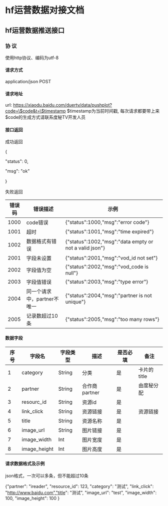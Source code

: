 # hf运营数据对接文档

## hf运营数据推送接口

### 协 议

使用http协议、编码为utf-8

#### 请求方式

application/json POST

#### 请求地址

url: https://xiaodu.baidu.com/duertv/data/pushplot?code=\$code&t=\$timestamp $timestamp为当前时间戳, 每次请求都要带上来 $code的生成方式请联系度秘TV开发人员
#### 接口返回

成功返回

{

"status": 0,

"msg": "ok"

｝

失败返回

| 错误码 | 错误描述 | 示例 |
|---|---|---|
|1000 | code错误 | {"status":1000,"msg":"error code"} |
|1001 | 超时 | {"status":1001,"msg":"time expired"} |
|1002 | 数据格式有错误 | {"status":1002,"msg":"data empty or not a valid json"} |
|2001 | 字段未设置 | {"status":2001,"msg":"vod_id not set"} |
|2002 | 字段值为空 | {"status":2002,"msg":"vod_code is null"} |
|2003 | 字段值错误 | {"status":2003,"msg":"type error"} |
|2004 | 同一个请求中，partner不唯一 | {"status":2004,"msg":"partner is not unique"} |
|2005 | 记录数超过10条 | {"status":2005,"msg":"too many rows"} |

#### 数据字段

|序号 | 字段名 | 字段类型 | 描述 |是否必填 | 备注 |
|---|---|---|---|---|---|
| 1| category | String | 分类 | 是 | 卡片的title |
| 2| partner| String | 合作商partner | 是 | 由度秘分配 |
| 3| resourc_id| String | 资源id | 是 | |
| 4| link_click| String | 资源链接| 是 | 资源链接 |
| 5| title| String| 资源名称 | 是 | |
| 6| image_url| String| 图片链接 | 是 | |
| 7| image_width| Int| 图片宽度 | 是 | |
| 8| image_height| Int| 图片高度 | 是 | |

#### 请求数据格式及示例

json格式，一次可以多条，但不能超过10条

{"partner": "ireader", "resource_id": 123, "category": "测试", "link_click": "http://www.baidu.com","title": "测试", "image_url": "test", "image_width": 100, "image_height": 100 }
